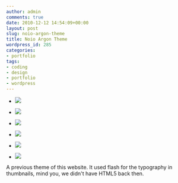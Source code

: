```yaml
---
author: admin
comments: true
date: 2010-12-12 14:54:09+00:00
layout: post
slug: noio-argon-theme
title: Noio Argon Theme
wordpress_id: 285
categories:
- portfolio
tags:
- coding
- design
- portfolio
- wordpress
---
```







  * ![](http://www.noio.nl/wordpress/wp-content/uploads/noio-argon-theme/noio-argon-01-800x586.png)


  * ![](http://www.noio.nl/wordpress/wp-content/uploads/noio-argon-theme/noio-argon-02-800x586.png)


  * ![](http://www.noio.nl/wordpress/wp-content/uploads/noio-argon-theme/noio-argon-03-800x586.png)


  * ![](http://www.noio.nl/wordpress/wp-content/uploads/noio-argon-theme/noio-argon-04-800x586.png)


  * ![](http://www.noio.nl/wordpress/wp-content/uploads/noio-argon-theme/noio-argon-05-800x586.png)


  * ![](http://www.noio.nl/wordpress/wp-content/uploads/noio-argon-theme/noio-argon-06-800x586.png)












A previous theme of this website. It used flash for the typography in thumbnails, mind you, we didn't have HTML5 back then.






